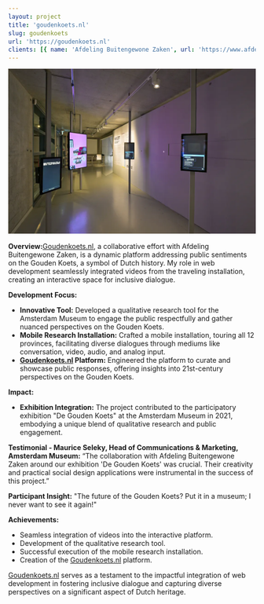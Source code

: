 ```yaml
---
layout: project
title: 'goudenkoets.nl'
slug: goudenkoets
url: 'https://goudenkoets.nl'
clients: [{ name: 'Afdeling Buitengewone Zaken', url: 'https://www.afdelingbuitengewonezaken.nl' },{ name: 'Amsterdam Museum', url: 'https://www.amsterdammuseum.nl' } ]
---
```


![Screenshot](./internew.png)

**Overview:**[Goudenkoets.nl](http://goudenkoets.nl/), a collaborative effort with Afdeling Buitengewone Zaken, is a dynamic platform addressing public sentiments on the Gouden Koets, a symbol of Dutch history. My role in web development seamlessly integrated videos from the traveling installation, creating an interactive space for inclusive dialogue.

**Development Focus:**

- **Innovative Tool:** Developed a qualitative research tool for the Amsterdam Museum to engage the public respectfully and gather nuanced perspectives on the Gouden Koets.
- **Mobile Research Installation:** Crafted a mobile installation, touring all 12 provinces, facilitating diverse dialogues through mediums like conversation, video, audio, and analog input.
- **[Goudenkoets.nl](http://goudenkoets.nl/) Platform:** Engineered the platform to curate and showcase public responses, offering insights into 21st-century perspectives on the Gouden Koets.

**Impact:**

- **Exhibition Integration:** The project contributed to the participatory exhibition "De Gouden Koets" at the Amsterdam Museum in 2021, embodying a unique blend of qualitative research and public engagement.

**Testimonial - Maurice Seleky, Head of Communications & Marketing, Amsterdam Museum:**
“The collaboration with Afdeling Buitengewone Zaken around our exhibition 'De Gouden Koets' was crucial. Their creativity and practical social design applications were instrumental in the success of this project.”

**Participant Insight:**
"The future of the Gouden Koets? Put it in a museum; I never want to see it again!"

**Achievements:**

- Seamless integration of videos into the interactive platform.
- Development of the qualitative research tool.
- Successful execution of the mobile research installation.
- Creation of the [Goudenkoets.nl](http://goudenkoets.nl/) platform.

[Goudenkoets.nl](http://goudenkoets.nl/) serves as a testament to the impactful integration of web development in fostering inclusive dialogue and capturing diverse perspectives on a significant aspect of Dutch heritage.
